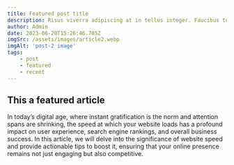 ```yaml
---
title: Featured post title
description: Risus viverra adipiscing at in tellus integer. Faucibus turpis in eu mi bibendum neque egestas. Odio aenean sed adipiscing diam donec adipiscing tristique risus. Ornare arcu odio ut sem nulla. Justo eget magna fermentum iaculis eu non.
author: Admin
date: 2023-06-20T15:26:46.705Z
imgSrc: /assets/images/article2.webp
imgAlt: 'post-2 image'
tags:
    - post
    - featured
    - recent
---
```


## This a featured article

In today’s digital age, where instant gratification is the norm and attention spans are shrinking, the speed at which your website loads has a profound impact on user experience, search engine rankings, and overall business success. In this article, we will delve into the significance of website speed and provide actionable tips to boost it, ensuring that your online presence remains not just engaging but also competitive.